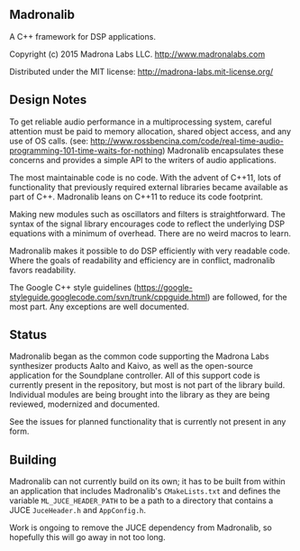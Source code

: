 Madronalib
----------

A C++ framework for DSP applications.

Copyright (c) 2015 Madrona Labs LLC. http://www.madronalabs.com

Distributed under the MIT license: http://madrona-labs.mit-license.org/

Design Notes
------------

To get reliable audio performance in a multiprocessing system, careful attention must be paid to memory allocation, shared object access, and any use of OS calls. (see: http://www.rossbencina.com/code/real-time-audio-programming-101-time-waits-for-nothing) Madronalib encapsulates these concerns and provides a simple API to the writers of audio applications.

The most maintainable code is no code. With the advent of C++11, lots of functionality that previously required external libraries became available as part of C++. Madronalib leans on C++11 to reduce its code footprint.

Making new modules such as oscillators and filters is straightforward. The syntax of the signal library encourages code to reflect the underlying DSP equations with a minimum of overhead. There are no weird macros to learn.

Madronalib makes it possible to do DSP efficiently with very readable code. Where the goals of readability and efficiency are in conflict, madronalib favors readability.

The Google C++ style guidelines (https://google-styleguide.googlecode.com/svn/trunk/cppguide.html) are followed, for the most part. Any exceptions are well documented.


Status
----------

Madronalib began as the common code supporting the Madrona Labs synthesizer products Aalto and Kaivo, as well as the open-source application for the Soundplane controller. All of this support code is currently present in the repository, but most is not part of the library build. Individual modules are being brought into the library as they are being reviewed, modernized and documented.

See the issues for planned functionality that is currently not present in any form.


Building
----------

Madronalib can not currently build on its own; it has to be built from within an
application that includes Madronalib's `CMakeLists.txt` and defines the variable
`ML_JUCE_HEADER_PATH` to be a path to a directory that contains a JUCE
`JuceHeader.h` and `AppConfig.h`.

Work is ongoing to remove the JUCE dependency from Madronalib, so hopefully this
will go away in not too long.
